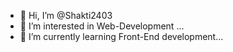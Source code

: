 - 👋 Hi, I’m @Shakti2403
- 👀 I’m interested in Web-Development ...
- 🌱 I’m currently learning Front-End development...

<!---
Shakti2403/Shakti2403 is a ✨ special ✨ repository because its `README.md` (this file) appears on your GitHub profile.
You can click the Preview link to take a look at your changes.
--->
